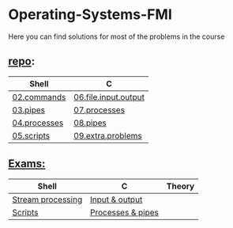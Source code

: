 # Operating-Systems-FMI

Here you can find solutions for most of the problems in the course

## [repo](https://github.com/avelin/fmi-os/tree/master):

| Shell                                | C                                                   |
|--------------------------------------|-----------------------------------------------------|
| [02.commands](Repo/02.commands.md)   | [06.file.input.output](Repo/06.C.file.input.output) |
| [03.pipes](Repo/03.pipes.md)         | [07.processes](Repo/07.C.processes)                 |
| [04.processes](Repo/04.processes.md) | [08.pipes](Repo/08.C.pipes)                         |
| [05.scripts](Repo/05.scripts.md)     | [09.extra.problems](Repo/09.C.extra.problems)       |

## [Exams:](Exams/os-problems.pdf)

| Shell                                               | C                                                          | Theory |
|-----------------------------------------------------|------------------------------------------------------------|--------|
| [Stream processing](Exams/Shell/Stream-Processing/) | [Input & output](Exams/C/Input-Output/)                    |        |
| [Scripts](Exams/Shell/Scripts/)                     | [Processes & pipes](Exams/C/Processes-Pipes-Input-Output/) |        |
